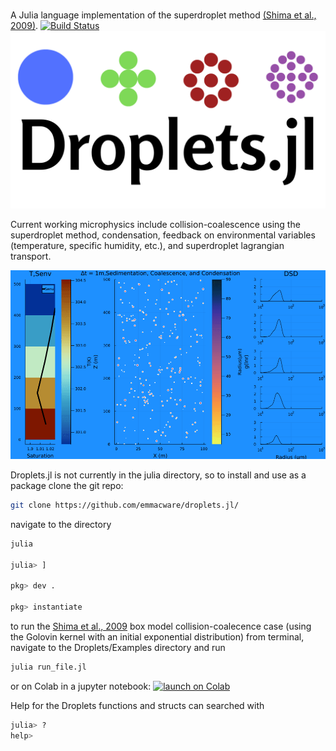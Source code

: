 # 
A Julia language implementation of the superdroplet method [(Shima et al., 2009)](https://doi.org/10.1002/qj.441).
[![Build Status](https://github.com/emmacware/Superdroplet.jl/actions/workflows/CI.yml/badge.svg?branch=main)](https://github.com/emmacware/Superdroplet.jl/actions/workflows/CI.yml?query=branch%3Amain)
![alt text](JuliaSDM.png)

Current working microphysics include collision-coalescence using the superdroplet method, condensation, feedback on environmental variables (temperature, specific humidity, etc.), and superdroplet lagrangian transport.

![alt Text](src/Examples/sediment.gif)

Droplets.jl is not currently in the julia directory, so to install and use as a package clone the git repo:

```bash
git clone https://github.com/emmacware/droplets.jl/
```
navigate to the directory

```julia
julia

julia> ]

pkg> dev .

pkg> instantiate
```

to run the [Shima et al., 2009](https://doi.org/10.1002/qj.441) box model collision-coalecence case (using the Golovin kernel with an initial exponential distribution) from terminal, navigate to the Droplets/Examples directory and run
```bash
julia run_file.jl
```

or on Colab in a jupyter notebook:
[![launch on Colab](https://colab.research.google.com/assets/colab-badge.svg)](https://colab.research.google.com/github/emmacware/Droplets.jl/blob/main/Examples/box_collision_coalescence.ipynb)

Help for the Droplets functions and structs can searched with 

```julia
julia> ?
help>
```
